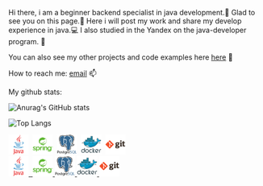 Hi there, i am a beginner backend specialist in java development.👋 Glad to see you on this page.🤡 Here i will post my work and share my develop experience in java.💻 I also studied in the Yandex on the java-developer program. 🌱

You can also see my other projects and code examples here <a href="https://gitlab.com/ovabor1991">here</a> 🚀

How to reach me: <a href="mailto:ovabor1991@gmail.com">email</a> 📫

My github stats:

![Anurag's GitHub stats](https://github-readme-stats.vercel.app/api?username=Ovarbor&show_icons=true&theme=synthwave)

![Top Langs](https://github-readme-stats.vercel.app/api/top-langs/?username=Ovarbor&layout=compact)

<div>
  <img src="https://github.com/devicons/devicon/blob/master/icons/java/java-original-wordmark.svg" title="Java" alt="Java" width="40" height="40"/>&nbsp;
  <img src="https://github.com/devicons/devicon/blob/master/icons/spring/spring-original-wordmark.svg" title="Spring" alt="Spring" width="40" height="40"/>&nbsp;
  <img src="https://github.com/devicons/devicon/blob/master/icons/postgresql/postgresql-original-wordmark.svg" title="postgreSQL"  alt="postgreSQL" width="40" height="40"/>&nbsp;
  <img src="https://github.com/devicons/devicon/blob/master/icons/docker/docker-original-wordmark.svg" title="Docker" alt="Docker" width="40" height="40"/>&nbsp;
  <img src="https://github.com/devicons/devicon/blob/master/icons/git/git-original-wordmark.svg" title="Git" alt="Git" width="40" height="40"/>
</div>

<body>
<base target="_blank">
<a href="https://www.java.com/">
  <img src="https://github.com/devicons/devicon/blob/master/icons/java/java-original-wordmark.svg" title="Java" alt="Java" width="40" height="40"/>&nbsp;
</a>
<a href="https://spring.io/">
  <img src="https://github.com/devicons/devicon/blob/master/icons/spring/spring-original-wordmark.svg" title="Spring" alt="Spring" width="40" height="40"/>
</a>
<a href="https://www.postgresql.org/">
  <img src="https://github.com/devicons/devicon/blob/master/icons/postgresql/postgresql-original-wordmark.svg" title="postrgeSQL" alt="postrgeSQL" width="40" height="40"/>
</a>
<a href="https://www.docker.com/">
  <img src="https://github.com/devicons/devicon/blob/master/icons/docker/docker-original-wordmark.svg" title="Docker" alt="Docker" width="40" height="40"/>
</a>
<a href="https://github.com/">
  <img src="https://github.com/devicons/devicon/blob/master/icons/git/git-original-wordmark.svg" title="Git" alt="Git" width="40" height="40"/>
</a>
</body>


<!--
**Ovarbor/Ovarbor** is a ✨ _special_ ✨ repository because its `README.md` (this file) appears on your GitHub profile.

Here are some ideas to get you started:

- 🔭 I’m currently working on ...
- 🌱 I’m currently learning ...
- 👯 I’m looking to collaborate on ...
- 🤔 I’m looking for help with ...
- 💬 Ask me about ...
- 📫 How to reach me: <a href="mailto:vlad@webref.ru">Текст ссылки</a>
- 😄 Pronouns: ...
- ⚡ Fun fact: ...
-->
